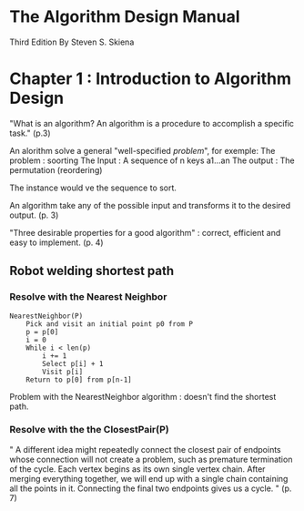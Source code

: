 # The Algorithm Design Manual 
Third Edition
By Steven S. Skiena

# Chapter 1 : Introduction to Algorithm Design

"What is an algorithm? An algorithm is a procedure to accomplish a specific task." (p.3)

An alorithm solve a general "well-specified _problem_", for exemple:
The problem : soorting
The Input : A sequence of n keys a1...an
The output : The permutation (reordering)

The instance would ve the sequence to sort. 

An algorithm take any of the possible input and transforms it to the desired output. (p. 3)

"Three desirable properties for a good algorithm" : correct, efficient and easy to implement. (p. 4)

## Robot welding shortest path

### Resolve with the Nearest Neighbor

```
NearestNeighbor(P)
    Pick and visit an initial point p0 from P
    p = p[0]
    i = 0
    While i < len(p)
        i += 1
        Select p[i] + 1
        Visit p[i]
    Return to p[0] from p[n-1]

```

Problem with the NearestNeighbor algorithm : doesn't find the shortest path. 

### Resolve with the the ClosestPair(P) 

" A different idea might repeatedly connect the closest pair of endpoints whose connection will not create a problem, such as premature termination of the cycle. Each vertex begins as its own single vertex chain. After merging everything together, we will end up with a single chain containing all the points in it. Connecting the final two endpoints gives us a cycle. " (p. 7)




```

